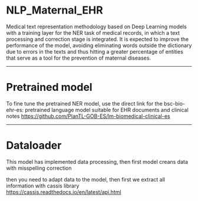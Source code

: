 # NLP_Maternal_EHR
Medical text representation methodology based on Deep Learning models with a training layer for the NER task of medical records, in which a text processing and correction stage is integrated. It is expected to improve the performance of the model, avoiding eliminating words outside the dictionary due to errors in the texts and thus hitting a greater percentage of entities that serve as a tool for the prevention of maternal diseases.

__________________________________________________________________________________________________________________________________________________________
# Pretrained model

To fine tune the pretrained NER model, use the direct link for the bsc-bio-ehr-es: pretrained language model suitable for EHR documents and clinical notes  https://github.com/PlanTL-GOB-ES/lm-biomedical-clinical-es

__________________________________________________________________________________________________________________________________________________________
# Dataloader
This model has implemented data processing, then first model creans data with misspelling correction

then you need to adapt data to the model, then first we extract all information with cassis library https://cassis.readthedocs.io/en/latest/api.html
